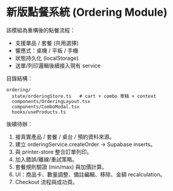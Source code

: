 # 新版點餐系統 (Ordering Module)

該模組為重構後的點餐流程：
- 支援單品 / 套餐 (共用選擇)
- 響應式：桌機 / 平板 / 手機
- 狀態持久化 (localStorage)
- 送單/列印邏輯後續接入現有 service

目錄結構：
```
ordering/
  state/orderingStore.ts   # cart + combo 草稿 + context
  components/OrderingLayout.tsx
  components/ComboModal.tsx
  hooks/useProducts.ts
```

後續待辦：
1. 接真實產品 / 套餐 / 桌台 / 預約資料來源。
2. 建立 orderingService.createOrder -> Supabase inserts。
3. 與 printer-store 整合訂單列印。
4. 加入錯誤/離線/重試策略。
5. 套餐規則驗證 (min/max) 與加價計算。
6. UI：商品卡、數量調整、備註編輯、移除、金額 recalculation。
7. Checkout 流程與成功頁。
```
